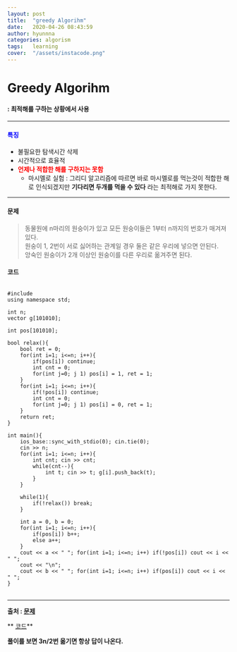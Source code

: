 ```yaml
---
layout: post
title:  "greedy Algorihm"
date:   2020-04-26 08:43:59
author: hyunnna
categories: algorism
tags:	learning
cover:  "/assets/instacode.png"
---
```


# Greedy Algorihm
#### : 최적해를 구하는 상황에서 사용 

***

#### **<span style = "color:blue">특징</span>**
- 불필요한 탐색시간 삭제                                 
- 시간적으로 효율적        
- **<span style = "color:red">언제나 적합한 해를 구하지는 못함**    
     * 마시멜로 실험 : 그리디 알고리즘에 따르면 바로 마시멜로를 먹는것이 적합한 해로 인식되겠지만        **기다리면 두개를 먹을 수 있다** 라는 최적해로 가지 못한다.

***

#### 문제

> 동물원에 n마리의 원숭이가 있고 모든 원숭이들은 1부터 n까지의 번호가 매겨져있다.     
> 원숭이 1, 2번이 서로 싫어하는 관계일 경우 둘은 같은 우리에 넣으면 안된다.       
> 앙숙인 원숭이가 2개 이상인 원숭이를 다른 우리로 옮겨주면 된다.


#### 코드
<pre>
<code>
#include <bits/stdc++.h>
using namespace std;

int n;
vector<int> g[101010];

int pos[101010];

bool relax(){
    bool ret = 0;
    for(int i=1; i<=n; i++){
        if(pos[i]) continue;
        int cnt = 0;
        for(int j=0; j<g[i].size(); j++) cnt += pos[g[i][j]] == 0;
        if(cnt > 1) pos[i] = 1, ret = 1;
    }
    for(int i=1; i<=n; i++){
        if(!pos[i]) continue;
        int cnt = 0;
        for(int j=0; j<g[i].size(); j++) cnt += pos[g[i][j]] == 1;
        if(cnt > 1) pos[i] = 0, ret = 1;
    }
    return ret;
}

int main(){
    ios_base::sync_with_stdio(0); cin.tie(0);
    cin >> n;
    for(int i=1; i<=n; i++){
        int cnt; cin >> cnt;
        while(cnt--){
            int t; cin >> t; g[i].push_back(t);
        }
    }

    while(1){
        if(!relax()) break;
    }

    int a = 0, b = 0;
    for(int i=1; i<=n; i++){
        if(pos[i]) b++;
        else a++;
    }
    cout << a << " "; for(int i=1; i<=n; i++) if(!pos[i]) cout << i << " ";
    cout << "\n";
    cout << b << " "; for(int i=1; i<=n; i++) if(pos[i]) cout << i << " ";
}
</code>
</pre>

***

**출처 : [문제](https://www.acmicpc.net/problem/2516)**        

**        [코드](https://justicehui.github.io/koi/2019/11/18/BOJ2516/)**

**풀이를 보면 3n/2번 옮기면 항상 답이 나온다.**

		